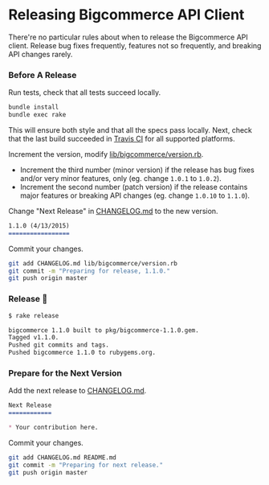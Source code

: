 # Releasing Bigcommerce API Client

There're no particular rules about when to release the Bigcommerce API client. Release bug fixes frequently, features not so frequently, and breaking API changes rarely.

### Before A Release

Run tests, check that all tests succeed locally.

```sh
bundle install
bundle exec rake
```

This will ensure both style and that all the specs pass locally. Next, check that the last build succeeded in [Travis CI](https://travis-ci.org/bigcommerce/bigcommerce-api-ruby) for all supported platforms.

Increment the version, modify [lib/bigcommerce/version.rb](lib/bigcommerce/version.rb).

* Increment the third number (minor version) if the release has bug fixes and/or very minor features, only (eg. change `1.0.1` to `1.0.2`).
* Increment the second number (patch version) if the release contains major features or breaking API changes (eg. change `1.0.10` to `1.1.0`).

Change "Next Release" in [CHANGELOG.md](CHANGELOG.md) to the new version.

```markdown
1.1.0 (4/13/2015)
=================
```

Commit your changes.

```sh
git add CHANGELOG.md lib/bigcommerce/version.rb
git commit -m "Preparing for release, 1.1.0."
git push origin master
```

### Release :tada:

```sh
$ rake release

bigcommerce 1.1.0 built to pkg/bigcommerce-1.1.0.gem.
Tagged v1.1.0.
Pushed git commits and tags.
Pushed bigcommerce 1.1.0 to rubygems.org.
```

### Prepare for the Next Version

Add the next release to [CHANGELOG.md](CHANGELOG.md).

```markdown
Next Release
============

* Your contribution here.
```

Commit your changes.

```sh
git add CHANGELOG.md README.md
git commit -m "Preparing for next release."
git push origin master
```
